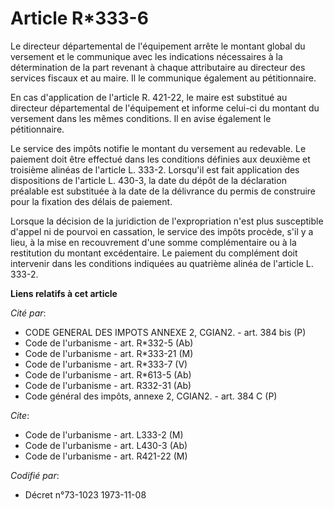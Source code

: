 # Article R*333-6

Le directeur départemental de l'équipement arrête le montant global du versement et le communique avec les indications
nécessaires à la détermination de la part revenant à chaque attributaire au directeur des services fiscaux et au maire. Il le
communique également au pétitionnaire.

En cas d'application de l'article R. 421-22, le maire est substitué au directeur départemental de l'équipement et informe
celui-ci du montant du versement dans les mêmes conditions. Il en avise également le pétitionnaire.

Le service des impôts notifie le montant du versement au redevable. Le paiement doit être effectué dans les conditions
définies aux deuxième et troisième alinéas de l'article L. 333-2. Lorsqu'il est fait application des dispositions de
l'article L. 430-3, la date du dépôt de la déclaration préalable est substituée à la date de la délivrance du permis de
construire pour la fixation des délais de paiement.

Lorsque la décision de la juridiction de l'expropriation n'est plus susceptible d'appel ni de pourvoi en cassation, le
service des impôts procède, s'il y a lieu, à la mise en recouvrement d'une somme complémentaire ou à la restitution du
montant excédentaire. Le paiement du complément doit intervenir dans les conditions indiquées au quatrième alinéa de
l'article L. 333-2.

**Liens relatifs à cet article**

_Cité par_:

  - CODE GENERAL DES IMPOTS ANNEXE 2, CGIAN2. - art. 384 bis (P)
  - Code de l'urbanisme - art. R*332-5 (Ab)
  - Code de l'urbanisme - art. R*333-21 (M)
  - Code de l'urbanisme - art. R*333-7 (V)
  - Code de l'urbanisme - art. R*613-5 (Ab)
  - Code de l'urbanisme - art. R332-31 (Ab)
  - Code général des impôts, annexe 2, CGIAN2. - art. 384 C (P)

_Cite_:

  - Code de l'urbanisme - art. L333-2 (M)
  - Code de l'urbanisme - art. L430-3 (Ab)
  - Code de l'urbanisme - art. R421-22 (M)

_Codifié par_:

  - Décret n°73-1023 1973-11-08
